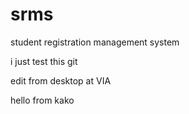 # srms
student registration management system

i just test this git

edit from desktop at VIA

hello from kako
